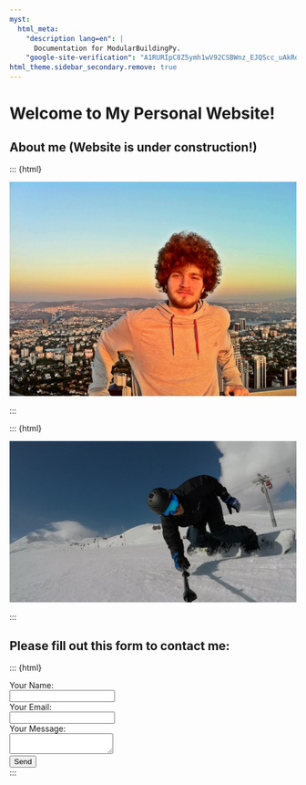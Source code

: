 ```yaml
---
myst:
  html_meta:
    "description lang=en": |
      Documentation for ModularBuildingPy.
    "google-site-verification": "A1RURIpC8Z5ymh1wV92CSBWnz_EJQScc_uAkRdHePwc"
html_theme.sidebar_secondary.remove: true
---
```



# Welcome to My Personal Website!

## About me (Website is under construction!)

::: {html}
<p align="center">
  <img src="/_static/me1.JPG">
</p>
:::

::: {html}
<p align="center">
  <img src="/_static/me2.JPG">
</p>
:::


## Please fill out this form to contact me:

::: {html}
<form action="https://formspree.io/f/myyrzebr" method="POST">
    <label for="name">Your Name:</label><br>
    <input type="text" id="name" name="name" required><br>
    <label for="email">Your Email:</label><br>
    <input type="email" id="email" name="_replyto" required><br>
    <label for="message">Your Message:</label><br>
    <textarea id="message" name="message" required></textarea><br>
    <input type="submit" value="Send">
</form>
:::